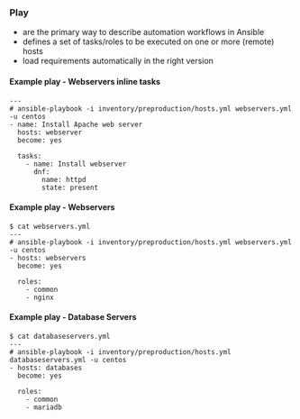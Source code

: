 ### Play

- are the primary way to describe automation workflows in Ansible
- defines a set of tasks/roles to be executed on one or more (remote) hosts
- load requirements automatically in the right version

#### Example play - Webservers inline tasks

```
---
# ansible-playbook -i inventory/preproduction/hosts.yml webservers.yml -u centos
- name: Install Apache web server
  hosts: webserver
  become: yes

  tasks:
    - name: Install webserver
      dnf:
        name: httpd
        state: present
```

#### Example play - Webservers

```
$ cat webservers.yml
---
# ansible-playbook -i inventory/preproduction/hosts.yml webservers.yml -u centos
- hosts: webservers
  become: yes

  roles:
    - common
    - nginx
```

#### Example play - Database Servers

```
$ cat databaseservers.yml
---
# ansible-playbook -i inventory/preproduction/hosts.yml databaseservers.yml -u centos
- hosts: databases
  become: yes

  roles:
    - common
    - mariadb
```
